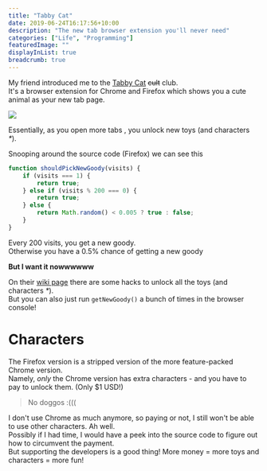 ```yaml
---
title: "Tabby Cat"
date: 2019-06-24T16:17:56+10:00
description: "The new tab browser extension you'll never need"
categories: ["Life", "Programming"]
featuredImage: ""
displayInList: true
breadcrumb: true
---
```


My friend introduced me to the [Tabby Cat](http://tabbycats.club) <s>cult</s> club.  
It's a browser extension for Chrome and Firefox which shows you a cute animal as your new tab page.  

![](https://lh3.googleusercontent.com/aR34MxRBretppyADbJcfqIZp-LraO1ELhk00lTZw0Q7MF1ebUKZeggeQkjBuZCCmYRSYNzr8)

Essentially, as you open more tabs , you unlock new toys (and characters _*_).

Snooping around the source code (Firefox) we can see this

```javascript
function shouldPickNewGoody(visits) {
	if (visits === 1) {
		return true;
	} else if (visits % 200 === 0) {
		return true;
	} else {
		return Math.random() < 0.005 ? true : false;
	}
}
```

Every 200 visits, you get a new goody.  
Otherwise you have a 0.5% chance of getting a new goody

**But I want it nowwwwww**

On their [wiki page](https://tabbycat.fandom.com/wiki/Hacks) there are some hacks to unlock all the toys (and characters _*_).  
But you can also just run `getNewGoody()` a bunch of times in the browser console!

# Characters

The Firefox version is a stripped version of the more feature-packed Chrome version.  
Namely, _only_ the Chrome version has extra characters - and you have to pay to unlock them. (Only $1 USD!)

> No doggos :(((

I don't use Chrome as much anymore, so paying or not, I still won't be able to use other characters. Ah well.  
Possibly if I had time, I would have a peek into the source code to figure out how to circumvent the payment.  
But supporting the developers is a good thing! More money = more toys and characters = more fun!
